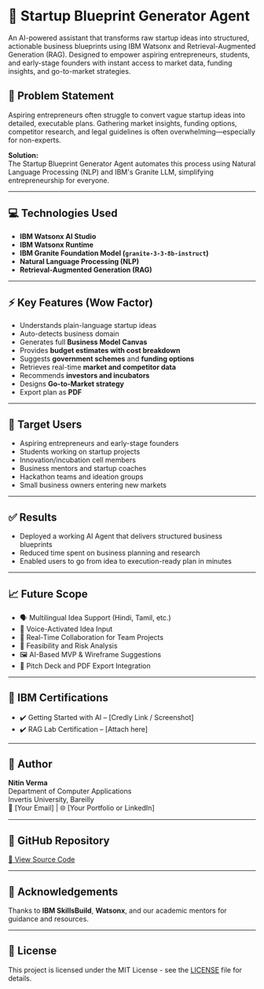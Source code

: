 # 🚀 Startup Blueprint Generator Agent

An AI-powered assistant that transforms raw startup ideas into structured, actionable business blueprints using IBM Watsonx and Retrieval-Augmented Generation (RAG). Designed to empower aspiring entrepreneurs, students, and early-stage founders with instant access to market data, funding insights, and go-to-market strategies.

## 🧠 Problem Statement

Aspiring entrepreneurs often struggle to convert vague startup ideas into detailed, executable plans. Gathering market insights, funding options, competitor research, and legal guidelines is often overwhelming—especially for non-experts.

**Solution:**  
The Startup Blueprint Generator Agent automates this process using Natural Language Processing (NLP) and IBM's Granite LLM, simplifying entrepreneurship for everyone.

---

## 💻 Technologies Used

- **IBM Watsonx AI Studio**
- **IBM Watsonx Runtime**
- **IBM Granite Foundation Model (`granite-3-3-8b-instruct`)**
- **Natural Language Processing (NLP)**
- **Retrieval-Augmented Generation (RAG)**

---

## ⚡ Key Features (Wow Factor)

- Understands plain-language startup ideas
- Auto-detects business domain
- Generates full **Business Model Canvas**
- Provides **budget estimates with cost breakdown**
- Suggests **government schemes** and **funding options**
- Retrieves real-time **market and competitor data**
- Recommends **investors and incubators**
- Designs **Go-to-Market strategy**
- Export plan as **PDF**

---

## 🎯 Target Users

- Aspiring entrepreneurs and early-stage founders  
- Students working on startup projects  
- Innovation/incubation cell members  
- Business mentors and startup coaches  
- Hackathon teams and ideation groups  
- Small business owners entering new markets

---

## ✅ Results

- Deployed a working AI Agent that delivers structured business blueprints
- Reduced time spent on business planning and research
- Enabled users to go from idea to execution-ready plan in minutes

---

## 📈 Future Scope

- 🗣️ Multilingual Idea Support (Hindi, Tamil, etc.)  
- 🎤 Voice-Activated Idea Input  
- 🤝 Real-Time Collaboration for Team Projects  
- 🧠 Feasibility and Risk Analysis  
- 🖼️ AI-Based MVP & Wireframe Suggestions  
- 📄 Pitch Deck and PDF Export Integration

---

## 🏅 IBM Certifications

- ✔️ Getting Started with AI – [Credly Link / Screenshot]
- ✔️ RAG Lab Certification – [Attach here]

---

## 👤 Author

**Nitin Verma**  
Department of Computer Applications  
Invertis University, Bareilly  
📧 [Your Email] | 🌐 [Your Portfolio or LinkedIn]  

---

## 🔗 GitHub Repository

[🔗 View Source Code](#)

---

## 🙏 Acknowledgements

Thanks to **IBM SkillsBuild**, **Watsonx**, and our academic mentors for guidance and resources.

---

## 📌 License

This project is licensed under the MIT License - see the [LICENSE](LICENSE) file for details.
